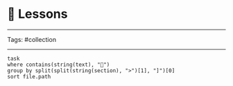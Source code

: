 # 🌈 Lessons

---

Tags: #collection

---

```dataview
task
where contains(string(text), "🌈")
group by split(split(string(section), ">")[1], "]")[0]
sort file.path
```
